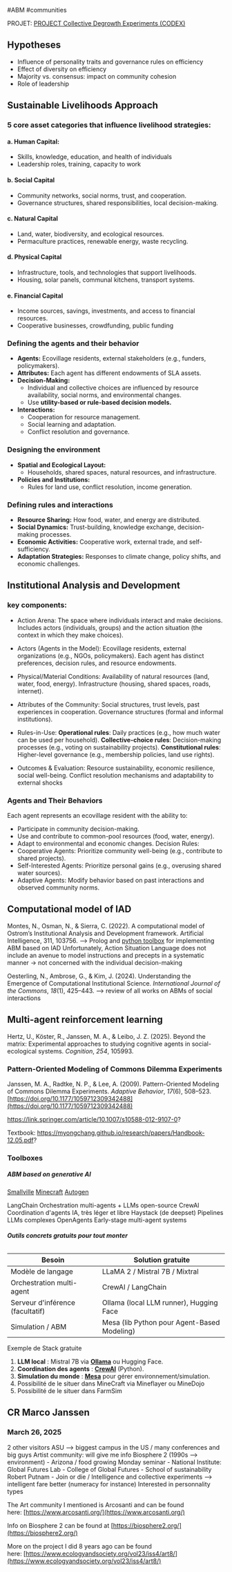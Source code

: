 #ABM #communities

PROJET: [PROJECT Collective Degrowth Experiments (CODEX)](PROJECT%20Collective%20Degrowth%20Experiments%20(CODEX).md)

## Hypotheses
- Influence of personality traits and governance rules on efficiency
- Effect of diversity on efficiency
- Majority vs. consensus: impact on community cohesion
- Role of leadership 
## **Sustainable Livelihoods Approach**
### 5 core asset categories that influence livelihood strategies:
#### a. Human Capital: 
- Skills, knowledge, education, and health of individuals
- Leadership roles, training, capacity to work
#### b. Social Capital
- Community networks, social norms, trust, and cooperation.
- Governance structures, shared responsibilities, local decision-making.
#### c. Natural Capital
- Land, water, biodiversity, and ecological resources.
- Permaculture practices, renewable energy, waste recycling.
#### d. Physical Capital
- Infrastructure, tools, and technologies that support livelihoods.
- Housing, solar panels, communal kitchens, transport systems.
#### e. Financial Capital
- Income sources, savings, investments, and access to financial resources.
- Cooperative businesses, crowdfunding, public funding
### Defining the agents and their behavior
- **Agents:** Ecovillage residents, external stakeholders (e.g., funders, policymakers).
- **Attributes:** Each agent has different endowments of SLA assets.
- **Decision-Making:**
    - Individual and collective choices are influenced by resource availability, social norms, and environmental changes.
    - Use **utility-based or rule-based decision models.**
- **Interactions:**
    - Cooperation for resource management.
    - Social learning and adaptation.
    - Conflict resolution and governance.
### Designing the environment
- **Spatial and Ecological Layout:**
    - Households, shared spaces, natural resources, and infrastructure.
- **Policies and Institutions:**
    - Rules for land use, conflict resolution, income generation.

### Defining rules and interactions
- **Resource Sharing:** How food, water, and energy are distributed.
- **Social Dynamics:** Trust-building, knowledge exchange, decision-making processes.
- **Economic Activities:** Cooperative work, external trade, and self-sufficiency.
- **Adaptation Strategies:** Responses to climate change, policy shifts, and economic challenges.

## **Institutional Analysis and Development**
### key components:

- Action Arena: The space where individuals interact and make decisions.
Includes actors (individuals, groups) and the action situation (the context in which they make choices).
- Actors (Agents in the Model): Ecovillage residents, external organizations (e.g., NGOs, policymakers). Each agent has distinct preferences, decision rules, and resource endowments.

- Physical/Material Conditions: Availability of natural resources (land, water, food, energy). Infrastructure (housing, shared spaces, roads, internet).
- Attributes of the Community: Social structures, trust levels, past experiences in cooperation. Governance structures (formal and informal institutions).
- Rules-in-Use: **Operational rules**: Daily practices (e.g., how much water can be used per household). **Collective-choice rules**: Decision-making processes (e.g., voting on sustainability projects). **Constitutional rules**: Higher-level governance (e.g., membership policies, land use rights).
- Outcomes & Evaluation: Resource sustainability, economic resilience, social well-being. Conflict resolution mechanisms and adaptability to external shocks

### Agents and Their Behaviors
Each agent represents an ecovillage resident with the ability to:
-  Participate in community decision-making.
- Use and contribute to common-pool resources (food, water, energy).
- Adapt to environmental and economic changes.
Decision Rules:
- Cooperative Agents: Prioritize community well-being (e.g., contribute to shared projects).
- Self-Interested Agents: Prioritize personal gains (e.g., overusing shared water sources).
- Adaptive Agents: Modify behavior based on past interactions and observed community norms.

## Computational model of IAD
Montes, N., Osman, N., & Sierra, C. (2022). A computational model of Ostrom’s Institutional Analysis and Development framework. Artificial Intelligence, 311, 103756.
--> Prolog and [python toolbox](https://www.ai4europe.eu/research/ai-catalog/ngames) for implementing ABM based on IAD 
Unfortunately, Action Situation Language does not include an avenue to model instructions and precepts in a systematic manner -> not concerned with the individual decision-making

Oesterling, N., Ambrose, G., & Kim, J. (2024). Understanding the Emergence of Computational Institutional Science. _International Journal of the Commons_, _18_(1), 425–443.
--> review of all works on ABMs of social interactions

## Multi-agent reinforcement learning
Hertz, U., Köster, R., Janssen, M. A., & Leibo, J. Z. (2025). Beyond the matrix: Experimental approaches to studying cognitive agents in social-ecological systems. _Cognition_, _254_, 105993.

### Pattern-Oriented Modeling of Commons Dilemma Experiments
Janssen, M. A., Radtke, N. P., & Lee, A. (2009). Pattern-Oriented Modeling of Commons Dilemma Experiments. _Adaptive Behavior_, _17_(6), 508–523. [https://doi.org/10.1177/1059712309342488](https://doi.org/10.1177/1059712309342488)


https://link.springer.com/article/10.1007/s10588-012-9107-0?

Textbook: https://myongchang.github.io/research/papers/Handbook-12.05.pdf?

### Toolboxes
##### ABM based on generative AI
[Smallville](https://github.com/joonspk-research/generative_agents)
[Minecraft](https://github.com/MineDojo/Voyager)
[Autogen](https://github.com/microsoft/autogen)

LangChain	Orchestration multi-agents + LLMs open-source
CrewAI	Coordination d'agents IA, très léger et libre
Haystack (de deepset)	Pipelines LLMs complexes
OpenAgents	Early-stage multi-agent systems

###### **Outils concrets gratuits pour tout monter**

|Besoin|Solution gratuite|
|---|---|
|Modèle de langage|LLaMA 2 / Mistral 7B / Mixtral|
|Orchestration multi-agent|CrewAI / LangChain|
|Serveur d'inférence (facultatif)|Ollama (local LLM runner), Hugging Face|
|Simulation / ABM|Mesa (lib Python pour Agent-Based Modeling)|
Exemple de Stack gratuite

1. **LLM local** : Mistral 7B via **[Ollama](https://ollama.com/)** ou Hugging Face.
2. **Coordination des agents** : **[CrewAI](https://github.com/crewAIInc/crewAI)** (Python).
3. **Simulation du monde** : **[Mesa](https://github.com/projectmesa/mesa)** pour gérer environnement/simulation.
4. Possibilité de le situer dans MineCraft via Mineflayer ou MineDojo
5. Possibilité de le situer dans FarmSim
## CR Marco Janssen
### March 26, 2025
2 other visitors
ASU --> biggest campus in the US / many conferences and big guys 
Artist community: will give me info
Biosphere 2 (1990s --> environment) - Arizona / food growing 
Monday seminar - 
National Institute: Global Futures Lab - College of Global Futures - School of sustainability 
Robert Putnam - Join or die / 
Intelligence and collective experiments --> intelligent fare better (numeracy for instance)
Interested in personnality types 

The Art community I mentioned is Arcosanti and can be found here: [https://www.arcosanti.org/](https://www.arcosanti.org/)

Info on Biosphere 2 can be found at [https://biosphere2.org/](https://biosphere2.org/)

More on the project I did 8 years ago can be found here: [https://www.ecologyandsociety.org/vol23/iss4/art8/](https://www.ecologyandsociety.org/vol23/iss4/art8/)